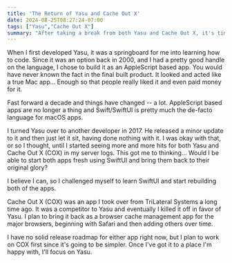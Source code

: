 ```yaml
---
title: 'The Return of Yasu and Cache Out X'
date: 2024-08-25T08:27:24-07:00
tags: ["Yasu","Cache Out X"]
summary: "After taking a break from both Yasu and Cache Out X, it's time to bring them back."
---
```


When I first developed Yasu, it was a springboard for me into learning how to code. Since it was an option back in 2000, and I had a pretty good handle on the language, I chose to build it as an AppleScript based app. You would have never known the fact in the final built product. It looked and acted like a true Mac app... Enough so that people really liked it and even paid money for it.

Fast forward a decade and things have changed -- a lot. AppleScript based apps are no longer a thing and Swift/SwiftUI is pretty much the de-facto language for macOS apps.

I turned Yasu over to another developer in 2017. He released a minor update to it and then just let it sit, having done nothing with it. I was okay with that, or so I thought, until I started seeing more and more hits for both Yasu and Cache Out X (COX) in my server logs. This got me to thinking... Would I be able to start both apps fresh using SwiftUI and bring them back to their original glory?

I believe I can, so I challenged myself to learn SwiftUI and start rebuilding both of the apps.

Cache Out X (COX) was an app I took over from TriLateral Systems a long time ago. It was a competitor to Yasu and eventually I killed it off in favor of Yasu. I plan to bring it back as a browser cache management app for the major browsers, beginning with Safari and then adding others over time.

I have no solid release roadmap for either app right now, but I plan to work on COX first since it's going to be simpler. Once I've got it to a place I'm happy with, I'll focus on Yasu.